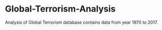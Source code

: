 # Global-Terrorism-Analysis
Analysis of Global Terrorism database contains data from year 1970 to 2017.
